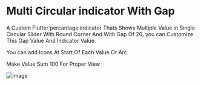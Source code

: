 # Multi Circular indicator With Gap

A Custom Flutter percantage indicator Thats Shows Multiple Value in Single Circular Slider With Round Corner And With Gap Of 20,
you can Customize This Gap Value And Indicator Value.

You can add Icons At Start Of Each Value Or Arc.

Make Value Sum 100 For Proper View

![image](https://github.com/BhautikPatel7/custom_circular_indicator_with_gap/assets/84130806/b715eef4-2440-4ed1-be02-55d0189bfe78)

